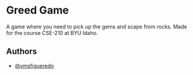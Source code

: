 
# Greed Game

A game where you need to pick up the gems and scape from rocks.
Made for the course CSE-210 at BYU Idaho.

## Authors

- [@vmsfigueredo](https://www.github.com/vmsfigueredo)

